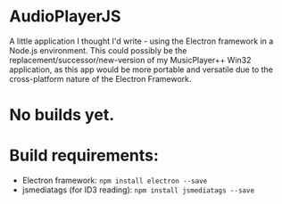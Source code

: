 # AudioPlayerJS
A little application I thought I'd write - using the Electron framework in a Node.js environment.
This could possibly be the replacement/successor/new-version of my MusicPlayer++ Win32 application,
as this app would be more portable and versatile due to the cross-platform nature of the Electron Framework.

# No builds yet.

# Build requirements:
* Electron framework: `npm install electron --save`
* jsmediatags (for ID3 reading): `npm install jsmediatags --save`
